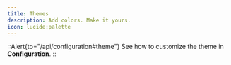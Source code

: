 ```yaml
---
title: Themes
description: Add colors. Make it yours.
icon: lucide:palette
---
```


::Alert{to="/api/configuration#theme"}
See how to customize the theme in **Configuration**.
::
